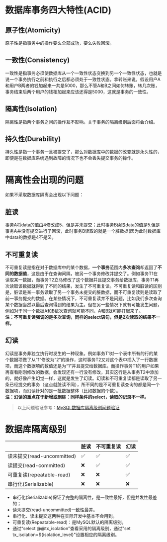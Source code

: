 # 数据库事务四大特性(ACID)
## 原子性(Atomicity)
原子性是指事务中的操作要么全部成功，要么失败回滚。
## 一致性(Consistency)
一致性是指事务必须使数据库从一个一致性状态变换到另一个一致性状态，也就是说一个事务执行之前和执行之后都必须处于一致性状态。拿转账来说，假设用户A和用户B两者的钱加起来一共是5000，那么不管A和B之间如何转账，转几次账，事务结束后两个用户的钱相加起来应该还得是5000，这就是事务的一致性。
## 隔离性(Isolation)
隔离性是指两个事务之间的操作互不影响。关于事务的隔离级别后面将会介绍。
## 持久性(Durability)
持久性是指一个事务一旦被提交了，那么对数据库中的数据的改变就是永久性的，即便是在数据库系统遇到故障的情况下也不会丢失提交事务的操作。
# 隔离性会出现的问题
如果不采取数据库隔离会出现以下问题：
## 脏读
事务A将data的值由4修改成5，但是并未提交；此时事务B读取data的值是5.但是事务A并没有提交进行了回滚，此时事务B读取的就是一个脏数据(因为此时数据库中data的数据是4不是5)。
## 不可重复读
不可重复读是指在对于数据库中的某个数据，<strong>一个事务</strong>范围内<strong>多次查询</strong>却返回了<strong>不同的数据值</strong>，这是由于在查询间隔，被另一个事务修改并提交了。例如事务T1在读取某一数据，而事务T2立马修改了这个数据并且提交事务给数据库，事务T1再次读取该数据就得到了不同的结果，发生了不可重复读。不可重复读和脏读的区别是，脏读是某一事务读取了另一个事务未提交的脏数据，而不可重复读则是读取了前一事务提交的数据。在某些情况下，不可重复读并不是问题，比如我们多次查询某个数据当然以最后查询得到的结果为主。但在另一些情况下就有可能发生问题，例如对于同一个数据A和B依次查询就可能不同，A和B就可能打起来了。  
**<strong>注：</strong>不可重复读强调的是多次查询，同样的select语句，但是2次读取的结果不一样。**
## 幻读
幻读是事务非独立执行时发生的一种现象。例如事务T1对一个表中所有的行的某个数据项做了从“1”修改为“2”的操作，这时事务T2又对这个表中插入了一行数据项，而这个数据项的数值还是为“1”并且提交给数据库。而操作事务T1的用户如果再查看刚刚修改的数据，会发现还有一行没有修改，其实这行是从事务T2中添加的，就好像产生幻觉一样，这就是发生了幻读。幻读和不可重复读都是读取了另一条已经提交的事务（这点就脏读不同），所不同的是不可重复读查询的都是同一个数据项，而幻读针对的是一批数据整体（比如数据的个数）。  
**<strong>注：幻读的重点在于新增或删除：同样条件的select，读取的记录不一样。</strong>** 

> 以上问题验证参考：[MySQL数据库隔离级别问题验证](MySQL数据库隔离级别问题验证.md)
# 数据库隔离级别
||脏读|不可重复读|幻读|
|-|-|-|-|
|读未提交(read-uncommitted)|✅|✅|✅|
|读提交(read-committed)|❌|✅|✅|
|可重复读(repeatable-read)|❌|❌|✅|
|串行化(Serializable)|❌|❌|❌|

- 串行化(Serializable)保证了完整的隔离性，是一致性最好，但是并发性最差的；
- 读未提交(read-uncommitted)一致性最差。
- 串行化、读未提交这两种在实际开发中基本不会用到。
- 可重复读(Repeatable-read)：是MySQL默认的隔离级别。
- 通过“select @@tx_isolation”查看采用的隔离级别，通过"set tx_isolation=${isolation_level}"设置相应的隔离级别。
